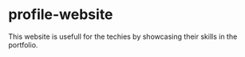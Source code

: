 # profile-website

This website is usefull for the techies by showcasing their skills in the portfolio.
